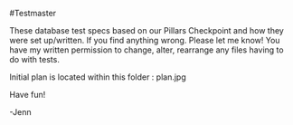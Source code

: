 #Testmaster

These database test specs based on our Pillars Checkpoint and how they were set up/written.
If you find anything wrong. Please let me know! You have my written permission to change, alter, rearrange any files having to do with tests.

Initial plan is located within this folder : plan.jpg

Have fun!

-Jenn

